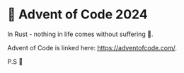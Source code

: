 # 🎄 Advent of Code 2024

In Rust - nothing in life comes without suffering 🥲.

Advent of Code is linked here: https://adventofcode.com/.

P.S 🦀
